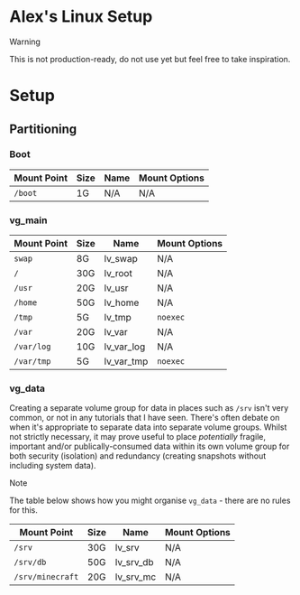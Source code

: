 # Alex's Linux Setup

> [!WARNING]
> This is not production-ready, do not use yet but feel free to take inspiration.

# Setup

## Partitioning

### Boot

| Mount Point | Size | Name | Mount Options |
| ----------- | ---- | ---- | ------------- |
| `/boot`     | 1G   | N/A  | N/A           |

### vg_main

| Mount Point | Size | Name       | Mount Options |
| ----------- | ---- | ---------- | ------------- |
| `swap`      | 8G   | lv_swap    | N/A           |
| `/`         | 30G  | lv_root    | N/A           |
| `/usr`      | 20G  | lv_usr     | N/A           |
| `/home`     | 50G  | lv_home    | N/A           |
| `/tmp`      | 5G   | lv_tmp     | `noexec`      |
| `/var`      | 20G  | lv_var     | N/A           |
| `/var/log`  | 10G  | lv_var_log | N/A           |
| `/var/tmp`  | 5G   | lv_var_tmp | `noexec`      |

### vg_data

Creating a separate volume group for data in places such as `/srv` isn't very common,
or not in any tutorials that I have seen. There's often debate on when it's appropriate
to separate data into separate volume groups. Whilst not strictly necessary, it may prove
useful to place *potentially* fragile, important and/or publically-consumed data within
its own volume group for both security (isolation) and redundancy (creating snapshots
without including system data).

> [!NOTE]
> The table below shows how you might organise `vg_data` - there are no rules for this.

| Mount Point      | Size | Name      | Mount Options |
| ---------------- | ---- | --------- | ------------- |
| `/srv`           | 30G  | lv_srv    | N/A           |
| `/srv/db`        | 50G  | lv_srv_db | N/A           |
| `/srv/minecraft` | 20G  | lv_srv_mc | N/A           |
